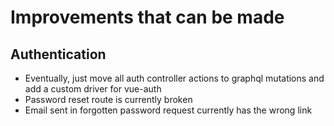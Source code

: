 # Improvements that can be made

## Authentication
* Eventually, just move all auth controller actions to graphql mutations and add a custom driver for vue-auth
* Password reset route is currently broken
* Email sent in forgotten password request currently has the wrong link